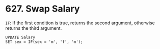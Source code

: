 # 627. Swap Salary

`IF`: If the first condition is true, returns the second argument, otherwise returns the third argument.  

```
UPDATE Salary
SET sex = IF(sex = 'm', 'f', 'm');
```